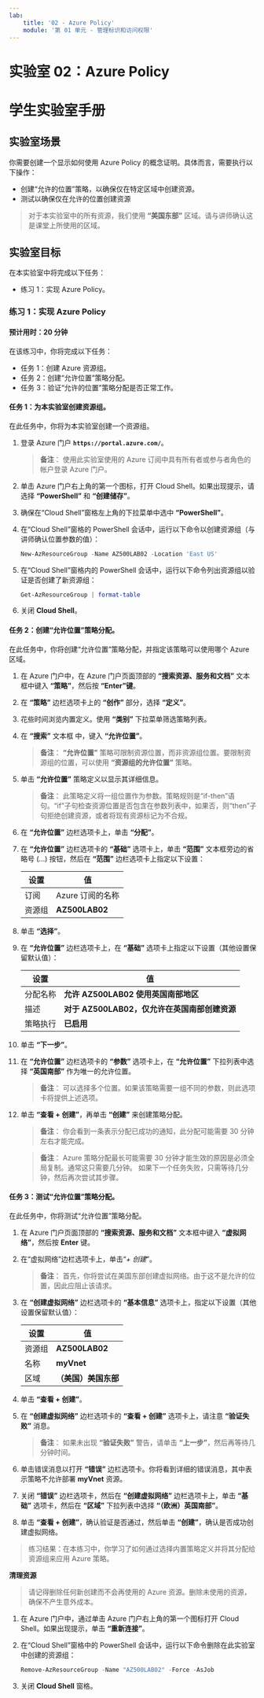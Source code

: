 ```yaml
---
lab:
    title: '02 - Azure Policy'
    module: '第 01 单元 - 管理标识和访问权限'
---
```


# 实验室 02：Azure Policy
# 学生实验室手册

## 实验室场景

你需要创建一个显示如何使用 Azure Policy 的概念证明。具体而言，需要执行以下操作：

- 创建“允许的位置”策略，以确保仅在特定区域中创建资源。
- 测试以确保仅在允许的位置创建资源

> 对于本实验室中的所有资源，我们使用 **“美国东部”** 区域。请与讲师确认这是课堂上所使用的区域。 

## 实验室目标

在本实验室中将完成以下任务：

- 练习 1：实现 Azure Policy。 

### 练习 1：实现 Azure Policy

#### 预计用时：20 分钟

在该练习中，你将完成以下任务：

- 任务 1：创建 Azure 资源组。 
- 任务 2：创建“允许位置”策略分配。
- 任务 3：验证“允许的位置”策略分配是否正常工作。 

#### 任务 1：为本实验室创建资源组。 

在此任务中，你将为本实验室创建一个资源组。 

1. 登录 Azure 门户 **`https://portal.azure.com/`**。

    >**备注**： 使用此实验室使用的 Azure 订阅中具有所有者或参与者角色的帐户登录 Azure 门户。

1. 单击 Azure 门户右上角的第一个图标，打开 Cloud Shell。如果出现提示，请选择 **“PowerShell”** 和 **“创建储存”**。

1. 确保在“Cloud Shell”窗格左上角的下拉菜单中选中 **“PowerShell”**。

1. 在“Cloud Shell”窗格的 PowerShell 会话中，运行以下命令以创建资源组（与讲师确认位置参数的值）：

    ```powershell
    New-AzResourceGroup -Name AZ500LAB02 -Location 'East US'
    ```

1. 在“Cloud Shell”窗格内的 PowerShell 会话中，运行以下命令列出资源组以验证是否创建了新资源组：

    ```powershell
    Get-AzResourceGroup | format-table
    ```

1. 关闭 **Cloud Shell**。

#### 任务 2：创建“允许位置”策略分配。

在此任务中，你将创建“允许位置”策略分配，并指定该策略可以使用哪个 Azure 区域。 

1. 在 Azure 门户中，在 Azure 门户页面顶部的 **“搜索资源、服务和文档”** 文本框中键入 **“策略”**，然后按 **“Enter”键**。

1. 在 **“策略”** 边栏选项卡上的 **“创作”** 部分，选择 **“定义”**。

1. 花些时间浏览内置定义。使用 **“类别”** 下拉菜单筛选策略列表。

1. 在 **“搜索”** 文本框 中，键入 **“允许位置”**。 

   >**备注**： **“允许位置”** 策略可限制资源位置，而非资源组位置。要限制资源组的位置，可以使用 **“资源组的允许位置”** 策略。

1. 单击 **“允许位置”** 策略定义以显示其详细信息。 

   >**备注**： 此策略定义将一组位置作为参数。策略规则是“if-then”语句。“if”子句检查资源位置是否包含在参数列表中，如果否，则“then”子句拒绝创建资源，或者将现有资源标记为不合规。

1. 在 **“允许位置”** 边栏选项卡上，单击 **“分配”**。

1. 在 **“允许位置”** 边栏选项卡的 **“基础”** 选项卡上，单击 **“范围”** 文本框旁边的省略号 (...) 按钮，然后在 **“范围”** 边栏选项卡上指定以下设置：

   |设置|值|
   |---|---|
   |订阅|Azure 订阅的名称|
   |资源组|**AZ500LAB02**|

1. 单击 **“选择”**。

1. 在 **“允许位置”** 边栏选项卡上，在 **“基础”** 选项卡上指定以下设置（其他设置保留默认值）：

   |设置|值|
   |---|---|
   |分配名称|**允许 AZ500LAB02 使用英国南部地区**|
   |描述|**对于 AZ500LAB02，仅允许在英国南部创建资源**|
   |策略执行|**已启用**|

1. 单击 **“下一步”**。

1. 在 **“允许位置”** 边栏选项卡的 **“参数”** 选项卡上，在 **“允许位置”** 下拉列表中选择 **“英国南部”** 作为唯一的允许位置。 

   >**备注**： 可以选择多个位置。如果该策略需要一组不同的参数，则此选项卡将提供上述选项。 

1. 单击 **“查看 + 创建”**，再单击 **“创建”** 来创建策略分配。 

   >**备注**： 你会看到一条表示分配已成功的通知，此分配可能需要 30 分钟左右才能完成。

   >**备注**： Azure 策略分配最长可能需要 30 分钟才能生效的原因是必须全局复制。通常这只需要几分钟。  如果下一个任务失败，只需等待几分钟，然后再次尝试其步骤。

#### 任务 3：测试“允许位置”策略分配。

在此任务中，你将测试“允许位置”策略分配。 

1. 在 Azure 门户页面顶部的 **“搜索资源、服务和文档”** 文本框中键入 **“虚拟网络”**，然后按 **Enter** 键。

1. 在“虚拟网络”边栏选项卡上，单击“*+ 创建*”。

   >**备注**： 首先，你将尝试在美国东部创建虚拟网络。由于这不是允许的位置，因此应阻止该请求。 

1. 在 **“创建虚拟网络”** 边栏选项卡的 **“基本信息”** 选项卡上，指定以下设置（其他设置保留默认值）：

    |设置|值|
    |---|---|
    |资源组|**AZ500LAB02**|
    |名称|**myVnet**|
    |区域|**（美国）美国东部**|

1. 单击 **“查看 + 创建”**。 

1. 在 **“创建虚拟网络”** 边栏选项卡的 **“查看 + 创建”** 选项卡上，请注意 **“验证失败”** 消息。 

    > **备注**： 如果未出现 **“验证失败”** 警告，请单击 **“上一步”**，然后再等待几分钟时间。

1. 单击错误消息以打开 **“错误”** 边栏选项卡。你将看到详细的错误消息，其中表示策略不允许部署 **myVnet** 资源。

1. 关闭 **“错误”** 边栏选项卡，然后在 **“创建虚拟网络”** 边栏选项卡上，单击 **“基础”** 选项卡，然后在 **“区域”** 下拉列表中选择 **“（欧洲）英国南部”**。

1. 单击 **“查看 + 创建”**，确认验证是否通过，然后单击 **“创建”**，确认是否成功创建虚拟网络。 

> 练习结果：在本练习中，你学习了如何通过选择内置策略定义并将其分配给资源组来应用 Azure 策略。

**清理资源**

> 请记得删除任何新创建而不会再使用的 Azure 资源。删除未使用的资源，确保不产生意外成本。

1. 在 Azure 门户中，通过单击 Azure 门户右上角的第一个图标打开 Cloud Shell。如果出现提示，单击 **“重新连接”**。

1. 在“Cloud Shell”窗格中的 PowerShell 会话中，运行以下命令删除在此实验室中创建的资源组：
  
    ```powershell
    Remove-AzResourceGroup -Name "AZ500LAB02" -Force -AsJob
    ```

1.  关闭 **Cloud Shell** 窗格。 

